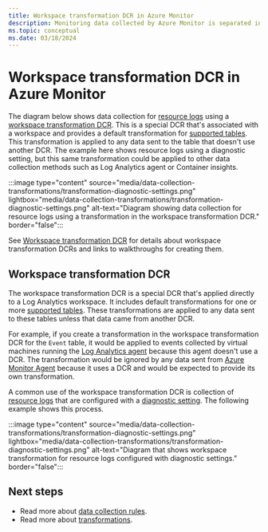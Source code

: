 ```yaml
---
title: Workspace transformation DCR in Azure Monitor 
description: Monitoring data collected by Azure Monitor is separated into metrics that are lightweight and capable of supporting near real-time scenarios and logs that are used for advanced analysis.
ms.topic: conceptual
ms.date: 03/18/2024
---
```


# Workspace transformation DCR in Azure Monitor 

The diagram below shows data collection for [resource logs](resource-logs.md) using a [workspace transformation DCR](data-collection-transformations.md#workspace-transformation-dcr). This is a special DCR that's associated with a workspace and provides a default transformation for [supported tables](../logs/tables-feature-support.md). This transformation is applied to any data sent to the table that doesn't use another DCR. The example here shows resource logs using a diagnostic setting, but this same transformation could be applied to other data collection methods such as Log Analytics agent or Container insights.

:::image type="content" source="media/data-collection-transformations/transformation-diagnostic-settings.png" lightbox="media/data-collection-transformations/transformation-diagnostic-settings.png" alt-text="Diagram showing data collection for resource logs using a transformation in the workspace transformation DCR." border="false":::

See [Workspace transformation DCR](data-collection-transformations.md#workspace-transformation-dcr) for details about workspace transformation DCRs and links to walkthroughs for creating them.

## Workspace transformation DCR
The workspace transformation DCR is a special DCR that's applied directly to a Log Analytics workspace. It includes default transformations for one or more [supported tables](../logs/tables-feature-support.md). These transformations are applied to any data sent to these tables unless that data came from another DCR.

For example, if you create a transformation in the workspace transformation DCR for the `Event` table, it would be applied to events collected by virtual machines running the [Log Analytics agent](../agents/log-analytics-agent.md) because this agent doesn't use a DCR. The transformation would be ignored by any data sent from [Azure Monitor Agent](../agents/azure-monitor-agent-overview.md) because it uses a DCR and would be expected to provide its own transformation.

A common use of the workspace transformation DCR is collection of [resource logs](resource-logs.md) that are configured with a [diagnostic setting](diagnostic-settings.md). The following example shows this process.

:::image type="content" source="media/data-collection-transformations/transformation-diagnostic-settings.png" lightbox="media/data-collection-transformations/transformation-diagnostic-settings.png" alt-text="Diagram that shows workspace transformation for resource logs configured with diagnostic settings." border="false":::

## Next steps

- Read more about [data collection rules](data-collection-rule-overview.md).
- Read more about [transformations](data-collection-transformations.md).

